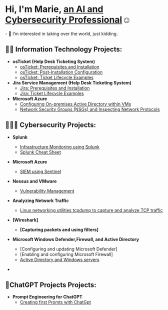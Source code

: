 <h1>Hi, I'm Marie, <a href="https://www.linkedin.com/in/marie-s-03b061239/"> an AI and Cybersecurity Professional</a>☺</h1>
- 👀 I’m interested in taking over the world, just kidding. 
<h2>👨‍💻 Information Technology Projects:</h2>

- <b>osTicket (Help Desk Ticketing System)</b>
  - [osTicket: Prerequisites and Installation](https://github.com/itsims007/osticket-pre)
  - [osTicket: Post-Installation Configuration](https://github.com/itsims007/post-install)
  - [osTicket: Ticket Lifecycle Examples](https://github.com/itsims007/osTicket-Ticket-Lifecycle-Examples)
- <b>Jira Service Management (Help Desk Ticketing System)</b>
  - [Jira: Prerequisites and Installation](https://github.com/itsims007/Jira-Prerequisites-and-Installation)
  - [Jira: Ticket Lifecycle Examples](https://github.com/itsims007/Jira-Ticket-Lifecycle-Examples)
- <b>Microsoft Azure</b>
  - [Configuring On-premises Active Directory within VMs](https://github.com/itsims007/configure-ad)
  - [Network Security Groups (NSGs) and Inspecting Network Protocols](https://github.com/itsims007/azure-network-protocols)
  
<h2>👮🏾‍♂️ Cybersecurity Projects:</h2>

- <b>Splunk</b>
  - [Infrastructure Monitoring using Splunk](https://github.com/itsims007/infastructure-monitoring-using-Splunk)
  - [Splunk Cheat Sheet](https://github.com/itsims007/Splunk-Cheat-Sheet)

- <b>Microsoft Azure</b>
  - [SIEM using Sentinel](https://github.com/itsims007/SIEM-using-Azure-Sentinel)

- <b>Nessus and VMware</b>
  - [Vulnerability Management](https://github.com/itsims007/Vulnerability-Managment)

- <b>Analyzing Network Traffic</b>
  - [Linux networking utilities tcpdump to capture and analyze TCP traffic](https://github.com/itsims007/Analyzing-Network-Traffic-with-TCPDump/tree/main)

- <b>[Wireshark]<b>
  - [Capturing packets and using filters]
    
- </b>Microsoft Windows Defender,Firewall, and Active Directory</b>
  - [Configuring and updating Microsoft Defender]
  - [Enabling and configuring Microsoft Firewall]
  - [Active Directory and Windows servers](https://github.com/itsims007/configure-ad)

- </b></b>
  
<h2>🤳ChatGPT Projects Projects:</h2>

- <b>Prompt Engineering for ChatGPT</b>
  - [Creating first Promts with ChatGpt](https://github.com/itsims007/First-PROMTS-/tree/main)




